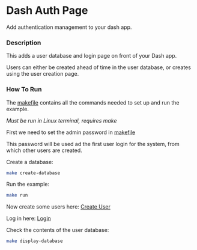 # Dash Auth Page

Add authentication management to your dash app. 

### Description

This adds a user database and login page on front of your Dash app. 

Users can either be created ahead of time in the user database, or creates using the user creation page.


### How To Run

The [makefile](./makefile) contains all the commands needed to set up and run the example.

_Must be run in Linux terminal, requires make_

First we need to set the admin password in [makefile](./makefile) 

This password will be used ad the first user login for the system, from which other users are created.


Create a database:
```bash
make create-database
```


Run the example:
```bash
make run
```

Now create some users here: 
[Create User](http://localhost:8050/create)


Log in here:
[Login](http://localhost:8050/)


Check the contents of the user database:
```bash
make display-database
```